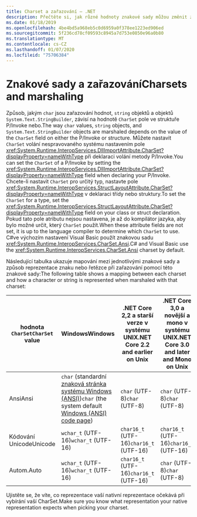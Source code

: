 ```yaml
---
title: Charset a zařazování – .NET
description: Přečtěte si, jak různé hodnoty znakové sady můžou změnit způsob, jakým .NET zařazování vašich dat do nativního kódu.
ms.date: 01/18/2019
ms.openlocfilehash: 4be4bd5a968eb5c0d6959a0f378ee1223ed906ed
ms.sourcegitcommit: 5f236cd78cf09593c8945a7d753e0850e96a0b80
ms.translationtype: MT
ms.contentlocale: cs-CZ
ms.lasthandoff: 01/07/2020
ms.locfileid: "75706384"
---
```

# <a name="charsets-and-marshaling"></a><span data-ttu-id="d398b-103">Znakové sady a zařazování</span><span class="sxs-lookup"><span data-stu-id="d398b-103">Charsets and marshaling</span></span>

<span data-ttu-id="d398b-104">Způsob, jakým `char` jsou zařazování hodnot, `string` objektů a objektů `System.Text.StringBuilder`, závisí na hodnotě `CharSet` pole ve struktuře P/Invoke nebo.</span><span class="sxs-lookup"><span data-stu-id="d398b-104">The way `char` values, `string` objects, and `System.Text.StringBuilder` objects are marshaled depends on the value of the `CharSet` field on either the P/Invoke or structure.</span></span> <span data-ttu-id="d398b-105">Můžete nastavit `CharSet` volání nespravovaného systému nastavením pole <xref:System.Runtime.InteropServices.DllImportAttribute.CharSet?displayProperty=nameWithType> při deklaraci volání metody P/Invoke.</span><span class="sxs-lookup"><span data-stu-id="d398b-105">You can set the `CharSet` of a P/Invoke by setting the <xref:System.Runtime.InteropServices.DllImportAttribute.CharSet?displayProperty=nameWithType> field when declaring your P/Invoke.</span></span> <span data-ttu-id="d398b-106">Chcete-li nastavit `CharSet` pro určitý typ, nastavte pole <xref:System.Runtime.InteropServices.StructLayoutAttribute.CharSet?displayProperty=nameWithType> v deklaraci třídy nebo struktury.</span><span class="sxs-lookup"><span data-stu-id="d398b-106">To set the `CharSet` for a type, set the <xref:System.Runtime.InteropServices.StructLayoutAttribute.CharSet?displayProperty=nameWithType> field on your class or struct declaration.</span></span> <span data-ttu-id="d398b-107">Pokud tato pole atributu nejsou nastavena, je až do kompilátor jazyka, aby bylo možné určit, který `CharSet` použít.</span><span class="sxs-lookup"><span data-stu-id="d398b-107">When these attribute fields are not set, it is up to the language compiler to determine which `CharSet` to use.</span></span> <span data-ttu-id="d398b-108">C#ve výchozím nastavení Visual Basic použít znakovou sadu <xref:System.Runtime.InteropServices.CharSet.Ansi>.</span><span class="sxs-lookup"><span data-stu-id="d398b-108">C# and Visual Basic use the <xref:System.Runtime.InteropServices.CharSet.Ansi> charset by default.</span></span>

<span data-ttu-id="d398b-109">Následující tabulka ukazuje mapování mezi jednotlivými znakové sady a způsob reprezentace znaku nebo řetězce při zařazování pomocí této znakové sady:</span><span class="sxs-lookup"><span data-stu-id="d398b-109">The following table shows a mapping between each charset and how a character or string is represented when marshaled with that charset:</span></span>

| <span data-ttu-id="d398b-110">hodnota `CharSet`</span><span class="sxs-lookup"><span data-stu-id="d398b-110">`CharSet` value</span></span> | <span data-ttu-id="d398b-111">Windows</span><span class="sxs-lookup"><span data-stu-id="d398b-111">Windows</span></span>            | <span data-ttu-id="d398b-112">.NET Core 2,2 a starší verze v systému UNIX</span><span class="sxs-lookup"><span data-stu-id="d398b-112">.NET Core 2.2 and earlier on Unix</span></span> | <span data-ttu-id="d398b-113">.NET Core 3,0 a novější a mono v systému UNIX</span><span class="sxs-lookup"><span data-stu-id="d398b-113">.NET Core 3.0 and later and Mono on Unix</span></span> |
|-----------------|--------------------|-----------------------------------|------------------------------------------|
| <span data-ttu-id="d398b-114">Ansi</span><span class="sxs-lookup"><span data-stu-id="d398b-114">Ansi</span></span>            | <span data-ttu-id="d398b-115">`char` (standardní [znaková stránka systému Windows (ANSI)](/windows/win32/intl/code-pages))</span><span class="sxs-lookup"><span data-stu-id="d398b-115">`char` (the system default [Windows (ANSI) code page](/windows/win32/intl/code-pages))</span></span>      | <span data-ttu-id="d398b-116">`char` (UTF-8)</span><span class="sxs-lookup"><span data-stu-id="d398b-116">`char` (UTF-8)</span></span>                    | <span data-ttu-id="d398b-117">`char` (UTF-8)</span><span class="sxs-lookup"><span data-stu-id="d398b-117">`char` (UTF-8)</span></span>                           |
| <span data-ttu-id="d398b-118">Kódování Unicode</span><span class="sxs-lookup"><span data-stu-id="d398b-118">Unicode</span></span>         | <span data-ttu-id="d398b-119">`wchar_t` (UTF-16)</span><span class="sxs-lookup"><span data-stu-id="d398b-119">`wchar_t` (UTF-16)</span></span> | <span data-ttu-id="d398b-120">`char16_t` (UTF-16)</span><span class="sxs-lookup"><span data-stu-id="d398b-120">`char16_t` (UTF-16)</span></span>               | <span data-ttu-id="d398b-121">`char16_t` (UTF-16)</span><span class="sxs-lookup"><span data-stu-id="d398b-121">`char16_t` (UTF-16)</span></span>                      |
| <span data-ttu-id="d398b-122">Autom.</span><span class="sxs-lookup"><span data-stu-id="d398b-122">Auto</span></span>            | <span data-ttu-id="d398b-123">`wchar_t` (UTF-16)</span><span class="sxs-lookup"><span data-stu-id="d398b-123">`wchar_t` (UTF-16)</span></span> | <span data-ttu-id="d398b-124">`char16_t` (UTF-16)</span><span class="sxs-lookup"><span data-stu-id="d398b-124">`char16_t` (UTF-16)</span></span>               | <span data-ttu-id="d398b-125">`char` (UTF-8)</span><span class="sxs-lookup"><span data-stu-id="d398b-125">`char` (UTF-8)</span></span>                           |

<span data-ttu-id="d398b-126">Ujistěte se, že víte, co reprezentace vaší nativní reprezentace očekává při vybírání vaší CharSet.</span><span class="sxs-lookup"><span data-stu-id="d398b-126">Make sure you know what representation your native representation expects when picking your charset.</span></span>

